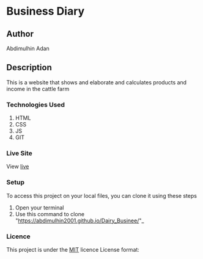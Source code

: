 # Business Diary
## Author
Abdimulhin Adan
## Description
This is a website that shows and elaborate and calculates products and income in the cattle farm 
### Technologies Used
1. HTML
1. CSS
1. JS
1. GIT

### Live Site
View [live](https://abdimulhin2001.github.io/Dairy_Businee/)
### Setup
To access this project on your local files, you can clone it using these steps
1. Open your terminal
1. Use this command to clone "https://abdimulhin2001.github.io/Dairy_Businee/"_
### Licence
This project is under the  [MIT](LICENSE) licence
License format:

